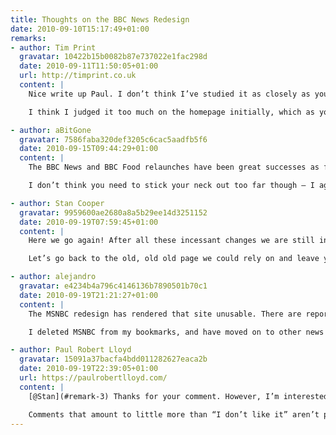 ```yaml
---
title: Thoughts on the BBC News Redesign
date: 2010-09-10T15:17:49+01:00
remarks:
- author: Tim Print
  gravatar: 10422b15b0082b87e737022e1fac298d
  date: 2010-09-11T11:50:05+01:00
  url: http://timprint.co.uk
  content: |
    Nice write up Paul. I don’t think I’ve studied it as closely as you and I was critical of the new design when it first appeared. After a few weeks of use though I have to say I’m liking it more and more.

    I think I judged it too much on the homepage initially, which as you say is a strange beast, it’s packed so full of content it’s hard to get a handle on the hierarchy. When you get off the homepage and drill down a bit the system really does work.

- author: aBitGone
  gravatar: 7586faba320def3205c6cac5aadfb5f6
  date: 2010-09-15T09:44:29+01:00
  content: |
    The BBC News and BBC Food relaunches have been great successes as far as I’m concerned. I was a little disappointed to see that the BBC have gone back to Arial as their first choice of web typeface, but I suspect that decision has more to do with how the dominant Windows-based browsers render Helvetica – very poorly, if memory serves.

    I don’t think you need to stick your neck out too far though – I agree that people will probably be using the GVL3-based websites as references of good design and layout for some time to come, so calling it a design icon isn’t a stretch at all.

- author: Stan Cooper
  gravatar: 9959600ae2680a8a5b29ee14d3251152
  date: 2010-09-19T07:59:45+01:00
  content: |
    Here we go again! After all these incessant changes we are still in the realms of “beta” or should that be “beat up.”

    Let’s go back to the old, old old page we could rely on and leave you free to mess yourselves up and leave the rest of us to depend on a home page that REALLY worked.

- author: alejandro
  gravatar: e4234b4a796c4146136b7890501b70c1
  date: 2010-09-19T21:21:27+01:00
  content: |
    The MSNBC redesign has rendered that site unusable. There are reports that they have also lost 25% of their online audience.

    I deleted MSNBC from my bookmarks, and have moved on to other news sites. It was a horrible redesign

- author: Paul Robert Lloyd
  gravatar: 15091a37bacfa4bdd011282627eaca2b
  date: 2010-09-19T22:39:05+01:00
  url: https://paulrobertlloyd.com/
  content: |
    [@Stan](#remark-3) Thanks for your comment. However, I’m interested to understand why you thought the previous design worked better than the new version—could you expand on your feedback at all?

    Comments that amount to little more than “I don’t like it” aren’t particularly constructive or helpful.
---
```

